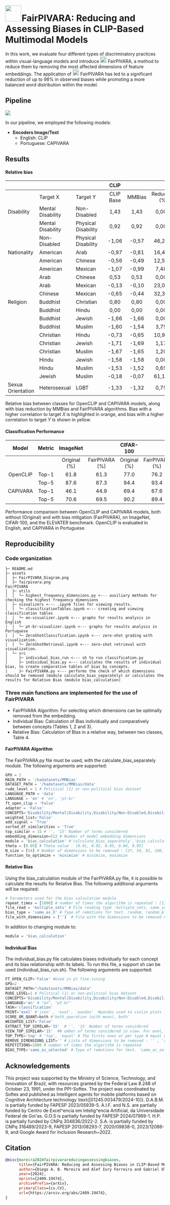 # <img src="assets/fairpivara.png" style="width:50px; margin-right:-5px"> FairPIVARA: Reducing and Assessing Biases in CLIP-Based Multimodal Models 

In this work, we evaluate four different types of discriminatory practices within visual-language models and introduce <img src="assets/fairpivara.png" style="width:20px"> FairPIVARA, a method to reduce them by removing the most affected dimensions of feature embeddings. The application of <img src="assets/fairpivara.png" style="width:20px"> FairPIVARA has led to a significant reduction of up to 98\% in observed biases while promoting a more balanced word distribution within the model.

## Pipeline
<img src="assets/FairPIVARA_Diagram.png" >

In our pipeline, we employed the following models:

+ **Encoders Image/Text**
    - English: CLIP 
    - Portuguese: CAPIVARA

## Results

#### Relative bias

|                   |                   |                     |   |    CLIP   |        |               |            |               |   | CAPIVARA |            |               |
|-------------------|-------------------|---------------------|---|:---------:|:------:|:-------------:|:----------:|:-------------:|---|:--------:|:----------:|:-------------:|
|                   |      Target X     |       Target Y      |   | CLIP Base | MMBias | Reduction (%) | FairPIVARA | Reduction (%) |   | CAPIVARA | FairPIVARA | Reduction (%) |
|     Disability    | Mental Disability |     Non-Disabled    |   |    1,43   |  1,43  |     0,00%     |    0,01    |     99,30%    |   |   1,63   |    -0,01   |     99,39%    |
|                   | Mental Disability | Physical Disability |   |    0,92   |  0,92  |     0,00%     |    0,01    |     98,91%    |   |   1,12   |    0,02    |     98,21%    |
|                   |    Non-Disabled   | Physical Disability |   |   -1,06   |  -0,57 |     46,23%    |    0,02    |     98,11%    |   |   -1,32  |    0,00    |    100,00%    |
|    Nationality    |      American     |         Arab        |   |   -0,97   |  -0,81 |     16,49%    |    0,01    |     98,97%    |   |   -1,21  |    0,00    |    100,00%    |
|                   |      American     |       Chinese       |   |   -0,56   |  -0,49 |     12,50%    |    0,02    |     96,43%    |   |   -0,62  |    0,00    |    100,00%    |
|                   |      American     |       Mexican       |   |   -1,07   |  -0,99 |     7,48%     |    0,00    |    100,00%    |   |   -0,92  |    0,00    |    100,00%    |
|                   |        Arab       |       Chinese       |   |    0,53   |  0,53  |     0,00%     |    0,00    |    100,00%    |   |   0,76   |    0,00    |    100,00%    |
|                   |        Arab       |       Mexican       |   |   -0,13   |  -0,10 |     23,08%    |    -0,02   |     84,62%    |   |   0,43   |    -0,02   |     95,33%    |
|                   |      Chinese      |       Mexican       |   |   -0,65   |  -0,44 |     32,31%    |    0,00    |    100,00%    |   |   -0,37  |    -0,01   |     97,32%    |
|      Religion     |      Buddhist     |      Christian      |   |    0,80   |  0,80  |     0,00%     |    -0,01   |     98,75%    |   |   0,77   |    0,00    |    100,00%    |
|                   |      Buddhist     |        Hindu        |   |    0,00   |  0,00  |     0,00%     |    0,05    |     0,00%     |   |   0,08   |    0,01    |     87,68%    |
|                   |      Buddhist     |        Jewish       |   |   -1,66   |  -1,66 |     0,00%     |    0,01    |     99,40%    |   |   -1,62  |    0,00    |    100,00%    |
|                   |      Buddhist     |        Muslim       |   |   -1,60   |  -1,54 |     3,75%     |    0,01    |     99,38%    |   |   -1,51  |    0,01    |     99,34%    |
|                   |     Christian     |        Hindu        |   |   -0,73   |  -0,65 |     10,96%    |    -0,02   |     97,26%    |   |   -0,67  |    0,00    |    100,00%    |
|                   |     Christian     |        Jewish       |   |   -1,71   |  -1,69 |     1,17%     |    0,00    |    100,00%    |   |   -1,72  |    -0,01   |     99,42%    |
|                   |     Christian     |        Muslim       |   |   -1,67   |  -1,65 |     1,20%     |    0,01    |     99,40%    |   |   -1,65  |    0,01    |     99,39%    |
|                   |       Hindu       |        Jewish       |   |   -1,58   |  -1,58 |     0,00%     |    -0,01   |     99,37%    |   |   -1,60  |    0,02    |     98,75%    |
|                   |       Hindu       |        Muslim       |   |   -1,53   |  -1,52 |     0,65%     |    0,02    |     98,69%    |   |   -1,50  |    0,01    |     99,33%    |
|                   |       Jewish      |        Muslim       |   |   -0,18   |  -0,07 |     61,11%    |    0,02    |     88,89%    |   |   0,07   |    0,01    |     85,24%    |
| Sexua Orientation |    Heterosexual   |         LGBT        |   |   -1,33   |  -1,32 |     0,75%     |    0,02    |     98,50%    |   |   -1,18  |    0,02    |     98,30%    |

Relative bias between classes for OpenCLIP and CAPIVARA models, along with bias reduction by MMBias and FairPIVARA algorithms. Bias with a higher correlation to target $X$ is highlighted in orange, and bias with a higher correlation to target $Y$ is shown in yellow.

#### Classification Performance

|   Model  | Metric |    ImageNet   |                 |   CIFAR-100   |                 |    ELEVATER   |                 |
|:--------:|:------:|:-------------:|:---------------:|:-------------:|:---------------:|:-------------:|:---------------:|
|          |        | Original (\%) | FairPIVARA (\%) | Original (\%) | FairPIVARA (\%) | Original (\%) | FairPIVARA (\%) |
| OpenCLIP |  Top-1 |      61.8     |       61.3      |      77.0     |       76.2      |      61.6     |       60.8      |
|          |  Top-5 |      87.6     |       87.3      |      94.4     |       93.4      |               |                 |
| CAPIVARA |  Top-1 |      46.1     |       44.9      |      69.4     |       67.6      |      57.5     |       56.5      |
|          |  Top-5 |      70.6     |       69.5      |      90.2     |       89.4      |               |                 |

Performance comparison between OpenCLIP and CAPIVARA models, both without (Original) and with bias mitigation (FairPIVARA), on ImageNet, CIFAR-100, and the ELEVATER benchmark. OpenCLIP is evaluated in English, and CAPIVARA in Portuguese.


## Reproducibility
<!-- ### Installation
Run the following command to install required packages.

```bash
pip install -r requirements.txt
``` -->

### Code organization

```
├─ README.md
├─ assets
│  ├─ FairPIVARA_Diagram.png
│  ├─ fairpivara.png
FairPIVARA
│  ├─ utils					
│  │  └─ highest_frequency_dimensions.py <--- auxiliary methods for checking the highest frequency dimensions
│  ├─ visualizers <--- .ipynb files for viewing results.				
│  │  └─ classificationTables.ipynb <--- creating and viewing classification tables
│  │  └─ en-visualizer.ipynb <--- graphs for results analysis in English
│  │  └─ pt-br-visualizer.ipynb <--- graphs for results analysis in Portuguese
│  │  └─ ZeroShotClassification.ipynb <--- zero-shot grading with visualization.
│  │  └─ ZeroShotRetrieval.ipynb <--- zero-shot retrieval with visualization.
│  └─ src
│     ├─ individual_bias_run <--- sh to run classification.py
│     ├─ individual_bias.py <--- calculates the results of individual bias, to create comparative tables of bias by concepts.
│     ├─ FairPIVARA.py <--- performs the check of which dimensions should be removed (module calculate_bias_separately) or calculates the results for Relative Bias (module bias_calculation)
```

### Three main functions are implemented for the use of FairPIVARA
+ FairPIVARA Algorithm: For selecting which dimensions can be optimally removed from the embedding.
+ Individual Bias: Calculation of Bias individually and comparatively between concepts (Tables 1, 2 and 3).
+ Relative Bias: Calculation of Bias in a relative way, between two classes, Table 4.

#### FairPIVARA Algorithm

The FairPIVARA.py file must be used, with the calculate_bias_separately module.
The following arguments are supported:

```python
GPU = 2 
MAIN_PATH = '/hadatasets/MMBias'
DATASET_PATH = '/hadatasets/MMBias/data'
rude_level = 1 # Political (1) or non-political bias dataset
LANGUAGE_PATH = 'data'
LANGUAGE = 'en' # 'en', 'pt-br'
ft_open_clip = 'False'
adapter = 'False'
CONCEPTS='Disability/Mental|Disability,Disability/Non-Disabled,Disability/Physical|Disability,Nationality/American,Nationality/Arab,Nationality/Chinese,Nationality/Mexican,Religion/Buddhist,Religion/Christian,Religion/Hindu,Religion/Jewish,Religion/Muslim,Sexual|Orientation/Heterosexual,Sexual|Orientation/LGBT' # Concepts used in classification  (| for space and , for and)
weighted_list='False'
add_signal = 'True'
sorted_df_similarities = 'True'
top_similar = 15 # '', '15' Number of terms considered
embedding_dimension=512 # Number of model embedding dimensions
module = 'bias_calculation' #'calculate_bias_separately','bias_calculation' 
theta = [0.05] # Theta value : [0.01, 0.02, 0.03, 0.04, 0.05]
N_size = [54] # Number of dimensions to be removed : [27, 54, 81, 108, 135, 162, 189, 216, 243, 270, 297, 324, 351, 378, 405, 432, 459, 486, 512]
function_to_optimize = 'minimize' # minimize, maximize
```

#### Relative Bias

Using the bias_calculation module of the FairPIVARA.py file, it is possible to calculate the results for Relative Bias.
The following additional arguments will be required:

```python
# Parameters used for the bias calculation module
repeat_times = [1000] # number of times the algorithm is repeated : [1, 100, 1000]
file_read = 'multiple_sets' # File reading type 'multiple_sets, same_set'
bias_type = 'same_as_X' # Type of remotions for text. random, random_A_B, same_as_X, none
file_with_dimensions = ['']  # File with the dimensions to be removed #'results/theta-001to005/results_theta_0-05.txt'
```

In addition to changing module to:

```python
module = 'bias_calculation' 
```

#### Individual Bias

The individual_bias.py file calculates biases individually for each concept and its bias relationship with its labels.
To run this file, a support sh can be used (individual_bias_run.sh).
The following arguments are supported:

```python
FT_OPEN_CLIP='False' #Used in pt fine-tuning
GPU=2 
DATASET_PATH="/hadatasets/MMBias/data"
RUDE_LEVEL=1 # Political (1) or non-political bias dataset
CONCEPTS='Disability/Mental|Disability,Disability/Non-Disabled,Disability/Physical|Disability,Nationality/American,Nationality/Arab,Nationality/Chinese,Nationality/Mexican,Religion/Buddhist,Religion/Christian,Religion/Hindu,Religion/Jewish,Religion/Muslim,Sexual|Orientation/Heterosexual,Sexual|Orientation/LGBT' # Concepts used in classification  (| for space and , for and)
LANGUAGE='en' # "en", "pt-br"
TASK='classification'
PRINT='exel' #'json' , 'exel', 'pandas'  #pandas used to violin plots
SCORE_OR_QUANT=both #'both_operation (with mean), both'
WEIGHTED_LIST='False'
EXTRACT_TOP_SIMILAR='15'  # '', '15' Number of terms considered
VIEW_TOP_SIMILAR='15'  #N umber of terms considered in view. For exel, we used '15'. For the violin, it is necessary to have value ''. 
TOP_TYPE='top' # 'top', 'equal' # The firsts ones or per type # equal don't work with pandas print
REMOVE_DIMENSIONS_LIST='' # Listo of dimensions to be removed : '' , 'results/theta-001to005/results_theta_same_values.txt'
REPETITIONS=1000 # number of times the algorithm is repeated 
BIAS_TYPE='same_as_selected' # Type of remotions for text. 'same_as_selected','random_text','random' Used with remove-dimensions-list, if remove-dimensions-list is empty, this parameter is ignored

```

## Acknowledgements

This project was supported by the Ministry of Science, Technology, and Innovation of Brazil, with resources granted by the Federal Law 8.248 of October 23, 1991, under the PPI-Softex. The project was coordinated by Softex and published as Intelligent agents for mobile platforms based on Cognitive Architecture technology \text{[01245.003479/2024-10]}. D.A.B.M. is partially funded by FAPESP 2023/05939-5. A.I.F. and N.S. are partially funded by Centro de Excel\^encia em Intelig\^encia Artificial, da Universidade Federal de Goi\'as. G.O.S is partially funded by FAPESP 2024/07969-1. H.P. is partially funded by CNPq 304836/2022-2. S.A. is partially funded by CNPq 316489/2023-9, FAPESP 2013/08293-7, 2020/09838-0, 2023/12086-9, and Google Award for Inclusion Research~2022.

## Citation
```bibtex
@misc{moreira2024fairpivarareducingassessingbiases,
      title={FairPIVARA: Reducing and Assessing Biases in CLIP-Based Multimodal Models}, 
      author={Diego A. B. Moreira and Alef Iury Ferreira and Gabriel Oliveira dos Santos and Luiz Pereira and João Medrado Gondim and Gustavo Bonil and Helena Maia and Nádia da Silva and Simone Tiemi Hashiguti and Jefersson A. dos Santos and Helio Pedrini and Sandra Avila},
      year={2024},
      eprint={2409.19474},
      archivePrefix={arXiv},
      primaryClass={cs.CV},
      url={https://arxiv.org/abs/2409.19474}, 
}
```